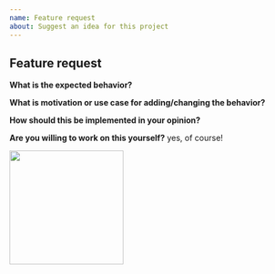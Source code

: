 ```yaml
---
name: Feature request
about: Suggest an idea for this project
---
```


## Feature request
<!-- Check if this feature need to be implemented in a plugin instead -->

**What is the expected behavior?**


**What is motivation or use case for adding/changing the behavior?**


**How should this be implemented in your opinion?**


**Are you willing to work on this yourself?**
yes, of course!

<img src="https://raw.githubusercontent.com/juliantellez/up/master/assets/up.png" height="200">
